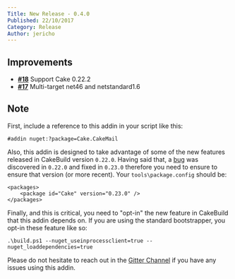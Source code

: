 ```yaml
---
Title: New Release - 0.4.0
Published: 22/10/2017
Category: Release
Author: jericho
---
```


## Improvements

- [__#18__](https://github.com/cake-contrib/Cake.CakeMail/issues/18) Support Cake 0.22.2
- [__#17__](https://github.com/cake-contrib/Cake.CakeMail/issues/17) Multi-target net46 and netstandard1.6

## Note

First, include a reference to this addin in your script like this:
```
#addin nuget:?package=Cake.CakeMail
```

Also, this addin is designed to take advantage of some of the new features released in CakeBuild version `0.22.0`. Having said that, a [bug](https://github.com/cake-build/cake/issues/1838) was discovered in `0.22.0` and fixed in `0.23.0` therefore you need to ensure to ensure that version (or more recent).
Your `tools\package.config` should be:
```
<packages>
    <package id="Cake" version="0.23.0" />
</packages>
```

Finally, and this is critical, you need to "opt-in" the new feature in CakeBuild that this addin depends on. If you are using the standard bootstrapper, you opt-in these feature like so:
```
.\build.ps1 --nuget_useinprocessclient=true --nuget_loaddependencies=true
```

Please do not hesitate to reach out in the [Gitter Channel](https://gitter.im/cake-contrib/Lobby) if you have any issues using this addin.